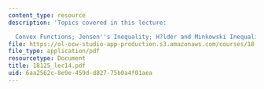 ```yaml
---
content_type: resource
description: 'Topics covered in this lecture:

  Convex Functions; Jensen''s Inequality; H?lder and Minkowski Inequalities.'
file: https://ol-ocw-studio-app-production.s3.amazonaws.com/courses/18-125-measure-and-integration-fall-2003/6aa2562c8e9e459dd82775b0a4f01aea_18125_lec14.pdf
file_type: application/pdf
resourcetype: Document
title: 18125_lec14.pdf
uid: 6aa2562c-8e9e-459d-d827-75b0a4f01aea
---
```

